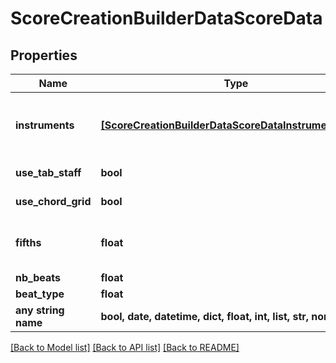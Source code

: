 # ScoreCreationBuilderDataScoreData


## Properties
Name | Type | Description | Notes
------------ | ------------- | ------------- | -------------
**instruments** | [**[ScoreCreationBuilderDataScoreDataInstrumentsInner]**](ScoreCreationBuilderDataScoreDataInstrumentsInner.md) | The list of instruments to add to the score. See https://prod.flat-cdn.com/fixtures/instruments_en.json for the possible values for &#x60;group&#x60; and &#x60;instrument&#x60;.  | 
**use_tab_staff** | **bool** | true if the TAB staff is displayed with fretted instruments | [optional] 
**use_chord_grid** | **bool** | true if the chord grid must be displayed with fretted instruments | [optional] 
**fifths** | **float** | The key signature of the score (expressed between -7 and 7). Major C is used when the value is not provided. | [optional] 
**nb_beats** | **float** | The number of beats in the measure | [optional] 
**beat_type** | **float** | The duration of a beat in the measure | [optional] 
**any string name** | **bool, date, datetime, dict, float, int, list, str, none_type** | any string name can be used but the value must be the correct type | [optional]

[[Back to Model list]](../README.md#documentation-for-models) [[Back to API list]](../README.md#documentation-for-api-endpoints) [[Back to README]](../README.md)


